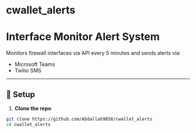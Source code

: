 # cwallet_alerts

# Interface Monitor Alert System

Monitors firewall interfaces via API every 5 minutes and sends alerts via:
- Microsoft Teams
- Twilio SMS
---

## 🔧 Setup

1. **Clone the repo**

```bash
git clone https://github.com/Abdallah9858/cwallet_alerts
cd cwallet_alerts
